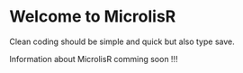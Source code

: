 # Welcome to MicrolisR
Clean coding should be simple and quick but also type save. 

Information about MicrolisR comming soon !!!
